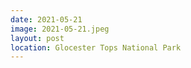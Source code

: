 ```yaml
---
date: 2021-05-21
image: 2021-05-21.jpeg
layout: post
location: Glocester Tops National Park
---
```



